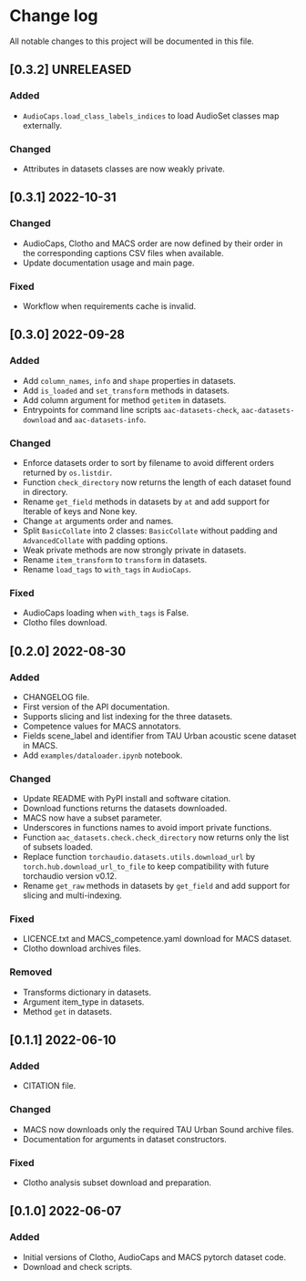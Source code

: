 # Change log

All notable changes to this project will be documented in this file.

## [0.3.2] UNRELEASED
### Added
- `AudioCaps.load_class_labels_indices` to load AudioSet classes map externally.

### Changed
- Attributes in datasets classes are now weakly private.

## [0.3.1] 2022-10-31
### Changed
- AudioCaps, Clotho and MACS order are now defined by their order in the corresponding captions CSV files when available.
- Update documentation usage and main page.

### Fixed
- Workflow when requirements cache is invalid.

## [0.3.0] 2022-09-28
### Added
- Add `column_names`, `info` and `shape` properties in datasets.
- Add `is_loaded` and `set_transform` methods in datasets.
- Add column argument for method `getitem` in datasets.
- Entrypoints for command line scripts `aac-datasets-check`, `aac-datasets-download` and `aac-datasets-info`.

### Changed
- Enforce datasets order to sort by filename to avoid different orders returned by `os.listdir`.
- Function `check_directory` now returns the length of each dataset found in directory.
- Rename `get_field` methods in datasets by `at` and add support for Iterable of keys and None key.
- Change `at` arguments order and names.
- Split `BasicCollate` into 2 classes: `BasicCollate` without padding and `AdvancedCollate` with padding options.
- Weak private methods are now strongly private in datasets.
- Rename `item_transform` to `transform` in datasets.
- Rename `load_tags` to `with_tags` in `AudioCaps`.
 
### Fixed
- AudioCaps loading when `with_tags` is False.
- Clotho files download.

## [0.2.0] 2022-08-30
### Added
- CHANGELOG file.
- First version of the API documentation.
- Supports slicing and list indexing for the three datasets.
- Competence values for MACS annotators.
- Fields scene_label and identifier from TAU Urban acoustic scene dataset in MACS.
- Add `examples/dataloader.ipynb` notebook.

### Changed
- Update README with PyPI install and software citation.
- Download functions returns the datasets downloaded.
- MACS now have a subset parameter.
- Underscores in functions names to avoid import private functions.
- Function `aac_datasets.check.check_directory` now returns only the list of subsets loaded.
- Replace function `torchaudio.datasets.utils.download_url` by `torch.hub.download_url_to_file` to keep compatibility with future torchaudio version v0.12.
- Rename `get_raw` methods in datasets by `get_field` and add support for slicing and multi-indexing.

### Fixed
- LICENCE.txt and MACS_competence.yaml download for MACS dataset.
- Clotho download archives files.

### Removed
- Transforms dictionary in datasets.
- Argument item_type in datasets.
- Method `get` in datasets.

## [0.1.1] 2022-06-10
### Added
- CITATION file.

### Changed
- MACS now downloads only the required TAU Urban Sound archive files.
- Documentation for arguments in dataset constructors.

### Fixed
- Clotho analysis subset download and preparation.

## [0.1.0] 2022-06-07
### Added
- Initial versions of Clotho, AudioCaps and MACS pytorch dataset code.
- Download and check scripts.
